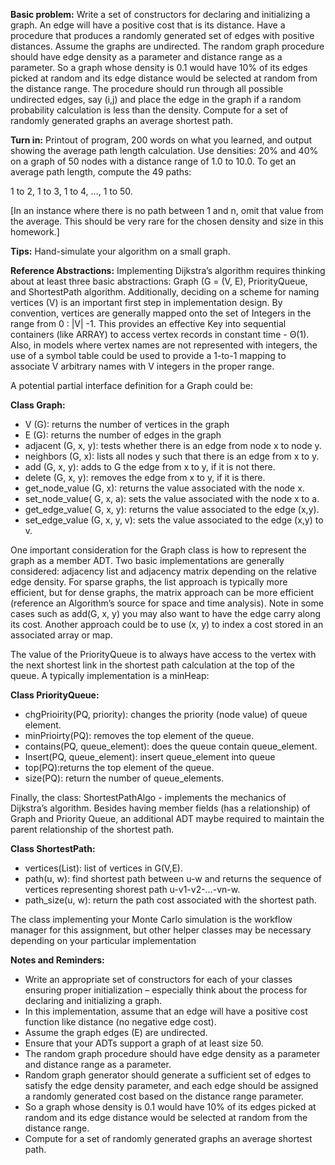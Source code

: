 **Basic problem:** Write a set of constructors for declaring and initializing a graph. An edge will have a positive cost that is its distance. Have a procedure that produces a randomly generated set of edges with positive distances. Assume the graphs are undirected. The random graph procedure should have edge density as a parameter and distance range as a parameter. So a graph whose density is 0.1 would have 10% of its edges picked at random and its edge distance would be selected at random from the distance range. The procedure should run through all possible undirected edges, say (i,j) and place the edge in the graph if a random probability calculation is less than the density. Compute for a set of randomly generated graphs an average shortest path.

**Turn in:** Printout of program, 200 words on what you learned, and output showing the average path length calculation. Use densities: 20% and 40% on a graph of 50 nodes with a distance range of 1.0 to 10.0. To get an average path length, compute the 49 paths:

1 to 2, 1 to 3, 1 to 4, …, 1 to 50.

[In an instance where there is no path between 1 and n, omit that value from the average. This should be very rare for the chosen density and size in this homework.]


**Tips:** Hand-simulate your algorithm on a small graph.





**Reference Abstractions:** Implementing Dijkstra’s algorithm requires thinking about at least three basic abstractions: Graph (G = (V, E), PriorityQueue, and ShortestPath algorithm. Additionally, deciding on a scheme for naming vertices (V) is an important first step in implementation design. By convention, vertices are generally mapped onto the set of Integers in the range from 0 : |V| -1. This provides an effective Key into sequential containers (like ARRAY) to access vertex records in constant time - Θ(1). Also, in models where vertex names are not represented with integers, the use of a symbol table could be used to provide a 1-to-1 mapping to associate V arbitrary names with V integers in the proper range.

A potential partial interface definition for a Graph could be:

**Class Graph:**

+    V (G): returns the number of vertices in the graph
+    E (G): returns the number of edges in the graph
+    adjacent (G, x, y): tests whether there is an edge from node x to node y.
+    neighbors (G, x): lists all nodes y such that there is an edge from x to y.
+    add (G, x, y): adds to G the edge from x to y, if it is not there.
+    delete (G, x, y): removes the edge from x to y, if it is there.
+    get_node_value (G, x): returns the value associated with the node x.
+    set_node_value( G, x, a): sets the value associated with the node x to a.
+    get_edge_value( G, x, y): returns the value associated to the edge (x,y).
+    set_edge_value (G, x, y, v): sets the value associated to the edge (x,y) to v.

One important consideration for the Graph class is how to represent the graph as a member ADT. Two basic implementations are generally considered: adjacency list and adjacency matrix depending on the relative edge density. For sparse graphs, the list approach is typically more efficient, but for dense graphs, the matrix approach can be more efficient (reference an Algorithm’s source for space and time analysis). Note in some cases such as add(G, x, y) you may also want to have the edge carry along its cost. Another approach could be to use (x, y) to index a cost stored in an associated array or map.

The value of the PriorityQueue is to always have access to the vertex with the next shortest link in the shortest path calculation at the top of the queue. A typically implementation is a minHeap:

**Class PriorityQueue:**

+    chgPrioirity(PQ, priority): changes the priority (node value) of queue element.
+    minPrioirty(PQ): removes the top element of the queue.
+    contains(PQ, queue_element): does the queue contain queue_element.
+    Insert(PQ, queue_element): insert queue_element into queue
+    top(PQ):returns the top element of the queue.
+    size(PQ): return the number of queue_elements.

Finally, the class: ShortestPathAlgo - implements the mechanics of Dijkstra’s algorithm. Besides having member fields (has a relationship) of Graph and Priority Queue, an additional ADT maybe required to maintain the parent relationship of the shortest path.

**Class ShortestPath:**

+    vertices(List): list of vertices in G(V,E).
+    path(u, w): find shortest path between u-w and returns the sequence of vertices representing shorest path u-v1-v2-…-vn-w.
+    path_size(u, w): return the path cost associated with the shortest path.

The class implementing your Monte Carlo simulation is the workflow manager for this assignment, but other helper classes may be necessary depending on your particular implementation

**Notes and Reminders:**

+    Write an appropriate set of constructors for each of your classes ensuring proper initialization – especially think about the process for declaring and initializing a graph.
+    In this implementation, assume that an edge will have a positive cost function like distance (no negative edge cost).
+    Assume the graph edges (E) are undirected.
+    Ensure that your ADTs support a graph of at least size 50.
+    The random graph procedure should have edge density as a parameter and distance range as a parameter.
+    Random graph generator should generate a sufficient set of edges to satisfy the edge density parameter, and each edge should be assigned a randomly generated cost based on the distance range parameter.
+    So a graph whose density is 0.1 would have 10% of its edges picked at random and its edge distance would be selected at random from the distance range.
+    Compute for a set of randomly generated graphs an average shortest path.

